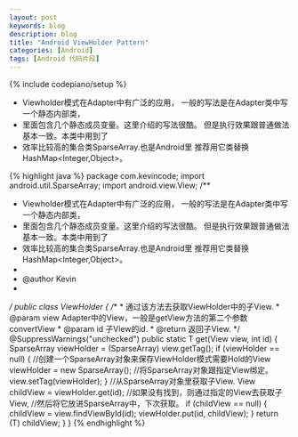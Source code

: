 ```yaml
---
layout: post
keywords: blog
description: blog
title: "Android ViewHolder Pattern"
categories: [Android]
tags: [Android 代码片段]
---
```

{% include codepiano/setup %}

 * Viewholder模式在Adapter中有广泛的应用， 一般的写法是在Adapter类中写一个静态内部类，
 * 里面包含几个静态成员变量。这里介绍的写法很酷。 但是执行效果跟普通做法基本一致。本类中用到了
 * 效率比较高的集合类SparseArray.也是Android里 推荐用它类替换HashMap<Integer,Object>。
<!--more-->
{% highlight java %}
package com.kevincode;
import android.util.SparseArray;
import android.view.View;
/**
 * Viewholder模式在Adapter中有广泛的应用， 一般的写法是在Adapter类中写一个静态内部类，
 * 里面包含几个静态成员变量。这里介绍的写法很酷。 但是执行效果跟普通做法基本一致。本类中用到了
 * 效率比较高的集合类SparseArray.也是Android里 推荐用它类替换HashMap<Integer,Object>。
 * 
 * @author Kevin
 * 
 */
public class ViewHolder {
	/**
	 * 通过该方法去获取ViewHolder中的子View.
	 * @param view Adapter中的View，一般是getView方法的第二个参数convertView
	 * @param id 子View的id.
	 * @return 返回子View.
	 */
	@SuppressWarnings("unchecked")
	public static <T extends View> T get(View view, int id) {
		SparseArray<View> viewHolder = (SparseArray<View>) view.getTag();
		if (viewHolder == null) {
			//创建一个SparseArray对象来保存ViewHolder模式需要Hold的View
			viewHolder = new SparseArray<View>();
			//将SparseArray对象跟指定View绑定。
			view.setTag(viewHolder);
		}
		//从SparseArray对象里获取子View.
		View childView = viewHolder.get(id);
		//如果没有找到，则通过指定的View去获取子View,
		//然后将它放进SparseArray中，下次获取。
		if (childView == null) {
			childView = view.findViewById(id);
			viewHolder.put(id, childView);
		}
		return (T) childView;
	}
}
{% endhighlight %}